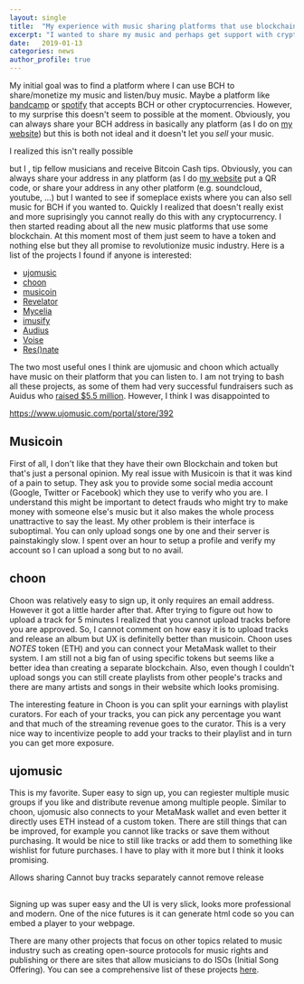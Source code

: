 ```yaml
---
layout: single
title:  "My experience with music sharing platforms that use blockchain"
excerpt: "I wanted to share my music and perhaps get support with cryptocurrencies. It wasn't as easy as I thought it would be…"
date:   2019-01-13
categories: news
author_profile: true
---
```

My initial goal was to find a platform where I can use BCH to share/monetize my music and listen/buy music. Maybe a platform like [bandcamp](https://bandcamp.com/) or [spotify](https://www.spotify.com/us/) that accepts BCH or other cryptocurrencies. However, to my surprise this doesn't seem to possible at the moment. Obviously, you can always share your BCH address in basically any platform (as I do on [my website](https://kbsezginel.github.io/music/)) but this is both not ideal and it doesn't let you *sell* your music.

I realized this isn't really possible

but I
, tip fellow musicians and receive Bitcoin Cash tips.
Obviously, you can always share your address in any platform (as I do [my website](https://kbsezginel.github.io/music/)
put a QR code, or share your address in any other platform (e.g. soundcloud, youtube, ...) but I wanted to see if someplace exists where you can also sell music for BCH if you wanted to. Quickly I realized that doesn't really exist and more suprisingly you cannot really do this with any cryptocurrency. I then started reading about all the new music platforms that use some blockchain. At this moment most of them just seem to have a token and nothing else but they all promise to revolutionize music industry. Here is a list of the projects I found if anyone is interested:

- [ujomusic](https://www.ujomusic.com/)
- [choon](https://www.choon.co/)
- [musicoin](https://musicoin.org/)
- [Revelator](https://revelator.com/)
- [Mycelia](http://myceliaformusic.org/)
- [imusify](https://imusify.com/)
- [Audius](https://audius.co/index.html)
- [Voise](https://www.voise.com/)
- [Res()nate](https://resonate.is/)

The two most useful ones I think are ujomusic and choon which actually have music on their platform that you can listen to. I am not trying to bash all these projects, as some of them had very successful fundraisers such as Auidus who [raised $5.5 million](https://www.coindesk.com/decentralized-music-sharing-platform-raises-5-5m-in-series-a). However, I think I was disappointed to

https://www.ujomusic.com/portal/store/392


## Musicoin

First of all, I don't like that they have their own Blockchain and token but that's just a personal opinion.
My real issue with Musicoin is that it was kind of a pain to setup. They ask you to provide some social media account (Google, Twitter or Facebook) which they use to verify who you are.
I understand this might be important to detect frauds who might try to make money with someone else's music but it also makes the whole process unattractive to say the least.
My other problem is their interface is suboptimal. You can only upload songs one by one and their server is painstakingly slow.
I spent over an hour to setup a profile and verify my account so I can upload a song but to no avail.

## choon

Choon was relatively easy to sign up, it only requires an email address.
However it got a little harder after that.
After trying to figure out how to upload a track for 5 minutes I realized that you cannot upload tracks before you are approved.
So, I cannot comment on how easy it is to upload tracks and release an album but UX is definitelly better than musicoin.
Choon uses *NOTES* token (ETH) and you can connect your MetaMask wallet to their system.
I am still not a big fan of using specific tokens but seems like a better idea than creating a separate blockchain.
Also, even though I couldn't upload songs you can still create playlists from other people's tracks and there are many artists and songs in their website which looks promising.

The interesting feature in Choon is you can split your earnings with playlist curators. For each of your tracks, you can pick any percentage you want and that much of the streaming revenue goes to the curator. This is a very nice way to incentivize people to add your tracks to their playlist and in turn you can get more exposure.

## ujomusic

This is my favorite. Super easy to sign up, you can regiester multiple music groups if you like and distribute revenue among multiple people.
Similar to choon, ujomusic also connects to your MetaMask wallet and even better it directly uses ETH instead of a custom token.
There are still things that can be improved, for example you cannot like tracks or save them without purchasing.
It would be nice to still like tracks or add them to something like wishlist for future purchases.
I have to play with it more but I think it looks promising.

Allows sharing
Cannot buy tracks separately
cannot remove release


##
Signing up was super easy and the UI is very slick, looks more professional and modern.
One of the nice futures is it can generate html code so you can embed a player to your webpage.

There are many other projects that focus on other topics related to music industry such as creating open-source protocols for music rights and publishing or there are sites that allow musicians to do ISOs (Initial Song Offering). You can see a comprehensive list of these projects [here](https://medium.com/singulardtv/the-state-of-music-and-blockchain-2018-a13eb6d50d8b).
